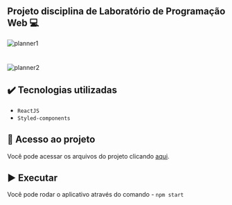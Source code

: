## Projeto disciplina de Laboratório de Programação Web 💻

![planner1](https://user-images.githubusercontent.com/72706630/211191821-12fa283c-495e-4be7-a492-9b1da77c73b1.png)
#
![planner2](https://user-images.githubusercontent.com/72706630/211191843-69aa24cf-2e80-4215-af77-f6e66b355b54.png)

## ✔️ Tecnologias utilizadas

- ``ReactJS``
- ``Styled-components``

## 📁 Acesso ao projeto
Você pode acessar os arquivos do projeto clicando [aqui](https://github.com/LeonardoYudi/Planner-Light-Dark-Mode/tree/main/src).

## ▶ Executar 

Você pode rodar o aplicativo através do comando - `npm start`
